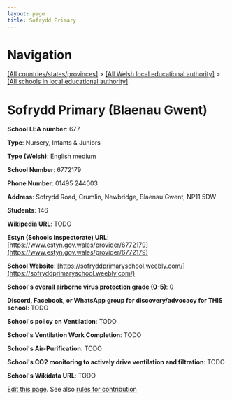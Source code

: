 ```yaml
---
layout: page
title: Sofrydd Primary
---
```

# Navigation

[[All countries/states/provinces]](../../..) > [[All Welsh local educational authority]](../..) > [[All schools in local educational authority]](..)

# Sofrydd Primary (Blaenau Gwent)

**School LEA number**: 677

**Type**: Nursery, Infants & Juniors

**Type (Welsh)**: English medium

**School Number**: 6772179

**Phone Number**: 01495 244003

**Address**: Sofrydd Road, Crumlin, Newbridge, Blaenau Gwent, NP11 5DW

**Students**: 146

**Wikipedia URL**: TODO

**Estyn (Schools Inspectorate) URL**: [https://www.estyn.gov.wales/provider/6772179](https://www.estyn.gov.wales/provider/6772179)

**School Website**: [https://sofryddprimaryschool.weebly.com/](https://sofryddprimaryschool.weebly.com/)

**School's overall airborne virus protection grade (0-5)**: 0

**Discord, Facebook, or WhatsApp group for discovery/advocacy for THIS school**: TODO

**School's policy on Ventilation**: TODO

**School's Ventilation Work Completion**: TODO

**School's Air-Purification**: TODO

**School's CO2 monitoring to actively drive ventilation and filtration**: TODO

**School's Wikidata URL**: TODO




[Edit this page](https://github.com/VentilationProject/Wales/edit/prif/./Blaenau_Gwent/Sofrydd_Primary.md). See also [rules for contribution](../../../contribution-rules/)
